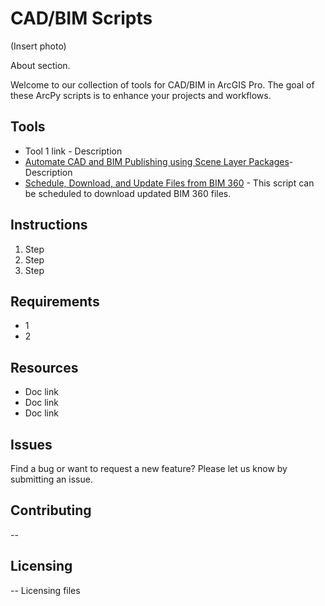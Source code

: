 # CAD/BIM Scripts
(Insert photo)

About section.

Welcome to our collection of tools for CAD/BIM in ArcGIS Pro. The goal of these ArcPy scripts is to enhance your projects and workflows. 

## Tools
- Tool 1 link - Description
- [Automate CAD and BIM Publishing using Scene Layer Packages](Tools/Tool2)- Description
- [Schedule, Download, and Update Files from BIM 360](Tools/Schedule,%20Download,%20and%20Update%20Files%20from%20BIM%20360) - This script can be scheduled to download updated BIM 360 files.

## Instructions
1. Step
2. Step
3. Step

## Requirements
- 1
- 2

## Resources
- Doc link
- Doc link
- Doc link


## Issues
Find a bug or want to request a new feature? Please let us know by submitting an issue.

## Contributing
--

## Licensing
-- 
Licensing files
